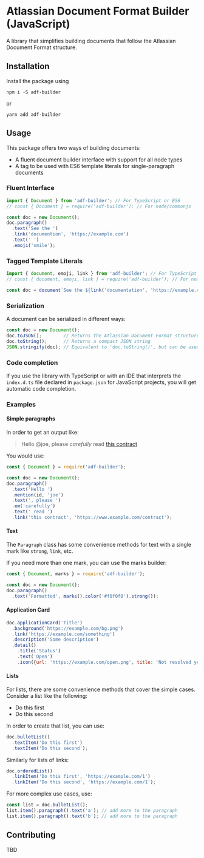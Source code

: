 # Atlassian Document Format Builder (JavaScript)

A library that simplifies building documents that follow the Atlassian Document Format structure.

## Installation

Install the package using

    npm i -S adf-builder

or

    yarn add adf-builder

## Usage

This package offers two ways of building documents:

* A fluent document builder interface with support for all node types
* A tag to be used with ES6 template literals for single-paragraph documents

### Fluent Interface

```javascript
import { Document } from 'adf-builder'; // For TypeScript or ES6
// const { Document } = require('adf-builder'); // For node/commonjs

const doc = new Document();
doc.paragraph()
  .text('See the ')
  .link('documention', 'https://example.com')
  .text(' ')
  .emoji('smile');
```

### Tagged Template Literals

```javascript
import { document, emoji, link } from 'adf-builder'; // For TypeScript or ES6
// const { document, emoji, link } = require('adf-builder'); // For node/commonjs

const doc = document`See the ${link('documentation', 'https://example.com')} ${emoji('smile')}`;
```

### Serialization

A document can be serialized in different ways:

```javascript
const doc = new Document();
doc.toJSON();        // Returns the Atlassian Document Format structure
doc.toString();      // Returns a compact JSON string
JSON.stringify(doc); // Equivalent to 'doc.toString()', but can be used for pretty printing
```

### Code completion

If you use the library with TypeScript or with an IDE that interprets the `index.d.ts` file declared
in `package.json` for JavaScript projects, you will get automatic code completion.

### Examples

#### Simple paragraphs

In order to get an output like:

> Hello @joe, please *carefully* read [this contract](https://www.example.com/contract)

You would use:

```javascript
const { Document } = require('adf-builder');

const doc = new Document();
doc.paragraph()
  .text('Hello ')
  .mention(id, 'joe')
  .text(', please ')
  .em('carefully')
  .text(' read ')
  .link('this contract', 'https://www.example.com/contract');
```

#### Text

The `Paragraph` class has some convenience methods for text with a single mark like `strong`, `link`, etc.

If you need more than one mark, you can use the marks builder:

```javascript
const { Document, marks } = require('adf-builder');

const doc = new Document();
doc.paragraph()
  .text('Formatted', marks().color('#f0f0f0').strong());
```

#### Application Card

```javascript
doc.applicationCard('Title')
  .background('https://example.com/bg.png')
  .link('https://example.com/something')
  .description('Some description')
  .detail()
    .title('Status')
    .text('Open')
    .icon({url: 'https://example.com/open.png', title: 'Not resolved yet'});
```
#### Lists

For lists, there are some convenience methods that cover the simple cases. Consider a list like the following:

* Do this first
* Do this second

In order to create that list, you can use:

```javascript
doc.bulletList()
  .textItem('Do this first')
  .textItem('Do this second');
```

Similarly for lists of links:

```javascript
doc.orderedList()
  .linkItem('Do this first', 'https://example.com/1')
  .linkItem('Do this second', 'https://example.com/1');
```

For more complex use cases, use:

```javascript
const list = doc.bulletList();
list.item().paragraph().text('a'); // add more to the paragraph
list.item().paragraph().text('b'); // add more to the paragraph
```

## Contributing

TBD
